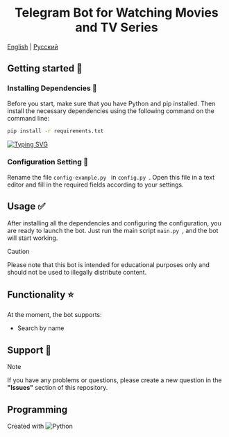 <h1 align="center">Telegram Bot for Watching Movies and TV Series</h1>

[English](README-ENG.md) | [Русский](README.md )

## Getting started :mag_right:

### Installing Dependencies :space_invader:

Before you start, make sure that you have Python and pip installed. Then install the necessary dependencies using the following command on the command line:

```bash
pip install -r requirements.txt
```

[![Typing SVG](https://readme-typing-svg.herokuapp.com?font=Fira+Code&weight=500&duration=2000&pause=100&color=F7F7F7&background=000000&random=false&width=435&lines=cd+myProject;pip+install+-r+requirements.txt)](https://git.io/typing-svg)

### Configuration Setting :wrench:

Rename the file ``config-example.py `` in ``config.py ``. Open this file in a text editor and fill in the required fields according to your settings.

## Usage :white_check_mark:

After installing all the dependencies and configuring the configuration, you are ready to launch the bot. Just run the main script ``main.py ``, and the bot will start working.

> [!CAUTION]
> Please note that this bot is intended for educational purposes only and should not be used to illegally distribute content.

## Functionality :star:

At the moment, the bot supports:

- Search by name

## Support :pencil:
> [!NOTE]
> If you have any problems or questions, please create a new question in the **"Issues"** section of this repository.

## Programming

Created with
![Python](https://img.shields.io/badge/python-3670A0?style=for-the-badge&logo=python&logoColor=ffdd54)